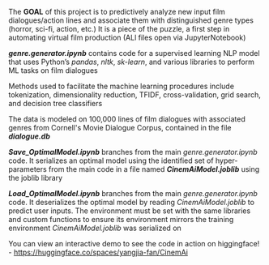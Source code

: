 The **GOAL** of this project is to predictively analyze new input film dialogues/action lines and associate them with distinguished genre types (horror, sci-fi, action, etc.) It is a piece of the puzzle, a first step in automating virtual film production (ALl files open via JupyterNotebook)


**_genre.generator.ipynb_** contains code for a supervised learning NLP model that uses Python’s _pandas_, _nltk_, _sk-learn_, and various libraries to perform ML tasks on film dialogues

Methods used to facilitate the machine learning procedures include tokenization, dimensionality reduction, TFIDF, cross-validation, grid search, and decision tree classifiers

The data is modeled on 100,000 lines of film dialogues with associated genres from Cornell's Movie Dialogue Corpus, contained in the file **_dialogue.db_**

**_Save_OptimalModel.ipynb_** branches from the main _genre.generator.ipynb_ code. It serializes an optimal model using the identified set of hyper-parameters from the main code in a file named **_CinemAiModel.joblib_** using the joblib library

**_Load_OptimalModel.ipynb_** branches from the main _genre.generator.ipynb_ code. It deserializes the optimal model by reading _CinemAiModel.joblib_ to predict user inputs. The environment must be set with the same libraries and custom functions to ensure its environment mirrors the training environment _CinemAiModel.joblib_  was serialized on

You can view an interactive demo to see the code in action on higgingface! - https://huggingface.co/spaces/yangjia-fan/CinemAi
